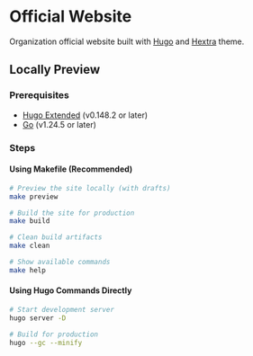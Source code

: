 # Official Website

Organization official website built with [Hugo](https://gohugo.io/) and [Hextra](https://imfing.github.io/hextra/) theme.

## Locally Preview

### Prerequisites

- [Hugo Extended](https://gohugo.io/installation/) (v0.148.2 or later)
- [Go](https://golang.org/doc/install) (v1.24.5 or later)

### Steps

#### Using Makefile (Recommended)

```bash
# Preview the site locally (with drafts)
make preview

# Build the site for production
make build

# Clean build artifacts
make clean

# Show available commands
make help
```

#### Using Hugo Commands Directly

```bash
# Start development server
hugo server -D

# Build for production
hugo --gc --minify
```
